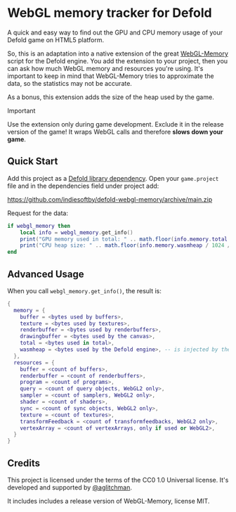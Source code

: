 # WebGL memory tracker for Defold

A quick and easy way to find out the GPU and CPU memory usage of your Defold game on HTML5 platform.

So, this is an adaptation into a native extension of the great [WebGL-Memory](https://github.com/greggman/webgl-memory) script for the Defold engine. You add the extension to your project, then you can ask how much WebGL memory and resources you're using. It's important to keep in mind that WebGL-Memory tries to approximate the data, so the statistics may not be accurate.

As a bonus, this extension adds the size of the heap used by the game. 

> [!IMPORTANT]
> Use the extension only during game development. Exclude it in the release version of the game! It wraps WebGL calls and therefore **slows down your game**.

## Quick Start

Add this project as a [Defold library dependency](http://www.defold.com/manuals/libraries/). Open your `game.project` file and in the dependencies field under project add:

https://github.com/indiesoftby/defold-webgl-memory/archive/main.zip

Request for the data:

```lua
if webgl_memory then
    local info = webgl_memory.get_info()
    print("GPU memory used in total: " .. math.floor(info.memory.total / 1024 / 1024) .. " MB")
    print("CPU heap size: " .. math.floor(info.memory.wasmheap / 1024 / 1024) .. " MB")
end
```

## Advanced Usage

When you call `webgl_memory.get_info()`, the result is:

```lua
{
  memory = {
    buffer = <bytes used by buffers>,
    texture = <bytes used by textures>,
    renderbuffer = <bytes used by renderbuffers>,
    drawingbuffer = <bytes used by the canvas>,
    total = <bytes used in total>,
    wasmheap = <bytes used by the Defold engine>, -- is injected by the extension and equals to `Module.HEAP8.length`.
  },
  resources = {
    buffer = <count of buffers>,
    renderbuffer = <count of renderbuffers>,
    program = <count of programs>,
    query = <count of query objects, WebGL2 only>,
    sampler = <count of samplers, WebGL2 only>,
    shader = <count of shaders>,
    sync = <count of sync objects, WebGL2 only>,
    texture = <count of textures>,
    transformFeedback = <count of transformfeedbacks, WebGL2 only>,
    vertexArray = <count of vertexArrays, only if used or WebGL2>,
  }
}
```

## Credits

This project is licensed under the terms of the CC0 1.0 Universal license. It's developed and supported by [@aglitchman](https://github.com/aglitchman). 

It includes includes a release version of WebGL-Memory, license MIT.
